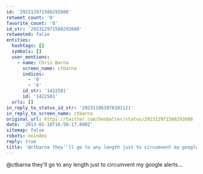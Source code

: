 ```yaml
---
id: '292312971588292608'
retweet_count: '0'
favorite_count: '0'
id_str: '292312971588292608'
retweeted: false
entities:
  hashtags: []
  symbols: []
  user_mentions:
    - name: Chris Barna
      screen_name: ctbarna
      indices:
        - '0'
        - '8'
      id_str: '1422581'
      id: '1422581'
  urls: []
in_reply_to_status_id_str: '292311861876101121'
in_reply_to_screen_name: ctbarna
original_url: https://twitter.com/benbalter/status/292312971588292608
date: '2013-01-18T16:50:17.000Z'
sitemap: false
robots: noindex
reply: true
title: '@ctbarna they''ll go to any length just to circumvent my google alerts...'
---
```


@ctbarna they'll go to any length just to circumvent my google alerts...